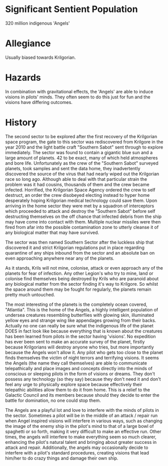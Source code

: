 # Significant Sentient Population

320 million indigenous 'Angels'

# Allegiance

Usually biased towards Krilgorian.

# Hazards

In combination with gravitational effects, the 'Angels' are able to induce visions in pilots' minds. They often seem to do this just for fun and the visions have differing outcomes.

# History

The second sector to be explored after the first recovery of the Krilgorian space program, the gate to this sector was rediscovered from Krilgore in the year 2010 and the light battle craft "Southern Sabot" sent through to explore immediately. The sector was found to contain a gigantic blue sun and a large amount of planets. 42 to be exact, many of which held atmospheres and bore life. Unfortunately as the crew of the "Southern Sabot" surveyed planets, took samples and sent the data home, they inadvertently discovered the source of the virus that had nearly wiped out the Krilgorian race so long ago. Although able to deal with that particular strain the problem was it had cousins, thousands of them and the crew became infected. Horrified, the Krilgorian Space Agency ordered the crew to self destruct, an order the crew disobeyed electing instead to hyper home desperately hoping Krilgorian medical technology could save them. Upon arriving in the home sector they were met by a squadron of interceptors which proceeded to attack and destroy the "Southern Sabot" before self destructing themselves on the off chance that infected debris from the ship may have come into contact with them. Multiple nuclear missiles were then fired from afar into the possible contamination zone to utterly cleanse it of any biological matter that may have survived.

The sector was then named Southern Sector after the luckless ship that discovered it and strict Krilgorian regulations put in place regarding quarantine of any ships inbound from the sector and an absolute ban on even approaching anywhere near any of the planets.

As it stands, Krils will not mine, colonise, attack or even approach any of the planets for fear of infection. Any other Legion's who try to mine, land or colonise find themselves being destroyed by Krils who are paranoid about any biological matter from the sector finding it's way to Krilgore. So whilst the space around them may be fought for regularly, the planets remain pretty much untouched.

The most interesting of the planets is the completely ocean covered, "Atlantia". This is the home of the Angels, a highly intelligent population of undersea creatures resembling butterflies with glowing skin, illuminated yellow eyes and strange wing like appendages growing from their backs. Actually no one can really be sure what the indigenous life of the planet DOES in fact look like because everything that is known about the creatures has been learned from pilots in the sector having 'visions'. No expedition has ever been sent to make an accurate survey of the planet, firstly because Krilgorians will destroy anyone who tries, but more importantly because the Angels won't allow it. Any pilot who gets too close to the planet finds themselves the victim of night terrors and terrifying visions. It seems the Angels (the name they call themselves) are able to communicate telepathically and place images and concepts directly into the minds of conscious or sleeping pilots in the form of visions or dreams. They don't possess any technology (so they say) because they don't need it and don't feel any urge to physically explore space because effectively their telepathic abilities allow them to do it from home. This is a relief to the Galactic Council and its members because should they decide to enter the battle for domination, no one could stop them.

The Angels are a playful lot and love to interfere with the minds of pilots in the sector. Sometimes a pilot will be in the middle of an attack / repair run when Angel inspired visions will interfere in various ways, such as changing the image of the enemy ship in the pilot's mind to that of a large bowl of spaghetti or so forth, making it very difficult to make an effective run. Other times, the angels will interfere to make everything seem so much clearer, enhancing the pilot's natural talent and bringing about greater success in attack and repair. Additionally, the angels may occasionally decide to interfere with a pilot's standard procedures, creating visions that lead him/her to do crazy things and damage their own ship.